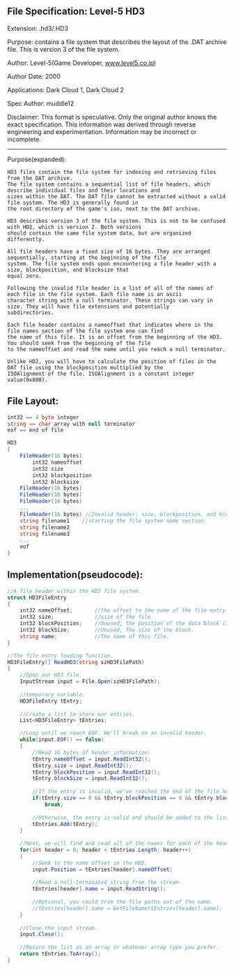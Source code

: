 File Specification:		Level-5 HD3
------------------------------------------------------------------------------------------------

Extension:			.hd3/.HD3

Purpose:			contains a file system that describes the layout of the .DAT archive file. 
							This is version 3 of the file system.

Author:				Level-5(Game Developer, www.level5.co.jp)

Author Date:			2000

Applications:			Dark Cloud 1, Dark Cloud 2

Spec Author:			muddle12

Disclaimer:				This format is speculative. Only the original author knows the exact specification.
	This information was derived through reverse engineering and experimentation. Information may be incorrect or	
	incomplete.

------------------------------------------------------------------------------------------------
Purpose(expanded):

	HD3 files contain the file system for indexing and retrieving files from the DAT archive.
	The file system contains a sequential list of file headers, which describe individual files and their locations and
	sizes within the DAT. The DAT file cannot be extracted without a valid file system. The HD3 is generally found in
	the root directory of the game's iso, next to the DAT archive.
	
	HD3 describes version 3 of the file system. This is not to be confused with HD2, which is version 2. Both versions
	should contain the same file system data, but are organized differently.
	
	All file headers have a fixed size of 16 bytes. They are arranged sequentially, starting at the beginning of the file 
	system. The file system ends upon encountering a file header with a size, blockposition, and blocksize that 
	equal zero. 
	
	Following the invalid file header is a list of all of the names of each file in the file system. Each file name is an ascii 
	character string with a null terminator. These strings can vary in size. They will have file extensions and potentially 
	subdirectories.
	
	Each file header contains a nameoffset that indicates where in the file names section of the file system one can find
	the name of this file. It is an offset from the beginning of the HD3. You should seek from the beginning of the file
	to the nameoffset and read the name until you reach a null terminator.
	
	Unlike HD2, you will have to calculate the position of files in the DAT file using the blockposition multiplied by the 
	ISOAlignment of the file. ISOAlignment is a constant integer value(0x800).

File Layout:
---------------------------
```cs
int32 == 4 byte integer
string == char array with null terminator
eof == end of file

HD3
{
	FileHeader(16 bytes)
		int32 nameoffset
		int32 size
		int32 blockposition
		int32 blocksize
	FileHeader(16 bytes)
	FileHeader(16 bytes)
	FileHeader(16 bytes)
	...
	FileHeader(16 bytes) //Invalid header: size, blockposition, and blocksize == 0
	string filename1	//starting the file system name section.
	string filename2
	string filename3
	...
	eof
}
```

Implementation(pseudocode):
---------------------------
```cs
//A file header within the HD3 file system.
struct HD3FileEntry
{
	int32 nameOffset;		//the offset to the name of the file entry.
	int32 size;				//size of the file.
	int32 blockPosition;	//Unused, the position of the data block (ISO aligned).
	int32 blockSize;		//Unused, The size of the block.
	string name;			//The name of this file.
}

//The file entry loading function.
HD3FileEntry[] ReadHD3(string szHD3FilePath)
{
	//Open our HD3 file.
	InputStream input = File.Open(szHD3FilePath);
	
	//temporary variable.
	HD3FileEntry tEntry;
	
	//Create a list to store our entries.
	List<HD3FileEntry> tEntries;

	//Loop until we reach EOF. We'll break on an invalid header.
	while(input.EOF() == false)
	{
		//Read 16 bytes of header information.
		tEntry.nameOffset = input.ReadInt32();
		tEntry.size = input.ReadInt32();
		tEntry.blockPosition = input.ReadInt32();
		tEntry.blockSize = input.ReadInt32();
		
		//If the entry is invalid, we've reached the end of the file headers.
		if(tEntry.size == 0 && tEntry.blockPosition == 0 && tEntry.blockSize == 0)
			break;
			
		//Otherwise, the entry is valid and should be added to the list of loaded headers.
		tEntries.Add(tEntry);
	}
	
	//Next, we will find and read all of the names for each of the headers.
	for(int header = 0; header < tEntries.Length; header++)
	{
		//Seek to the name offset in the HD2.
		input.Position = tEntries[header].nameOffset;
		
		//Read a null-terminated string from the stream.
		tEntries[header].name = input.ReadString();
		
		//Optional, you could trim the file paths out of the name.
		//tEntries[header].name = GetFileName(tEntries[header].name);
	}
	
	//Close the input stream.
	input.Close();
	
	//Return the list as an array or whatever array type you prefer.
	return tEntries.ToArray();
}
```
